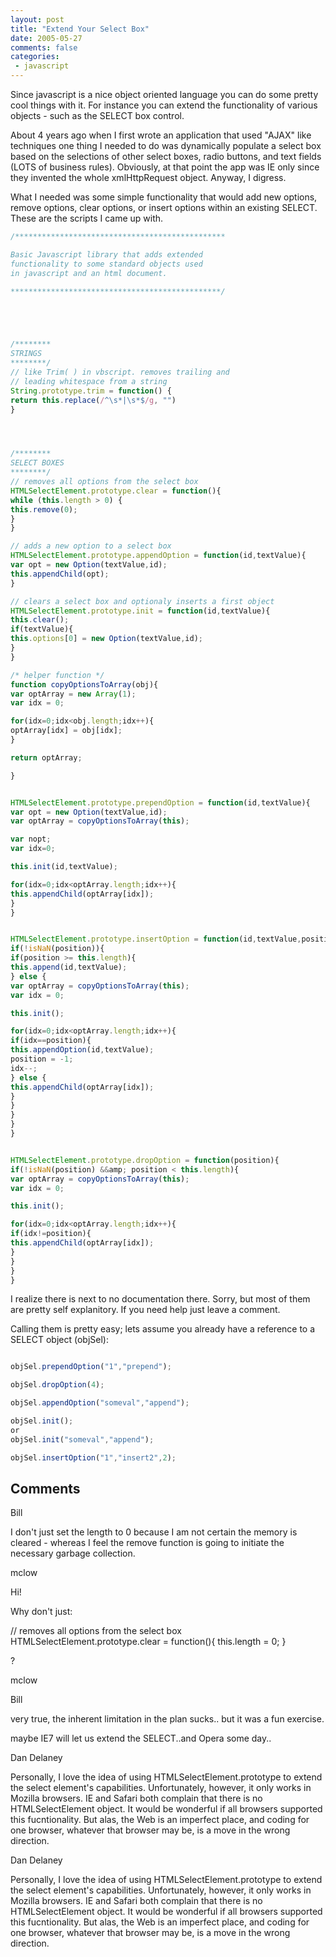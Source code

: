 ```yaml
---
layout: post
title: "Extend Your Select Box"
date: 2005-05-27
comments: false
categories:
 - javascript
---
```

Since javascript is a nice object oriented language you can do some pretty
cool things with it. For instance you can extend the functionality of various
objects - such as the SELECT box control.

About 4 years ago when I first wrote an application that used "AJAX" like
techniques one thing I needed to do was dynamically populate a select box
based on the selections of other select boxes, radio buttons, and text fields
(LOTS of business rules). Obviously, at that point the app was IE only since
they invented the whole xmlHttpRequest object. Anyway, I digress.

What I needed was some simple functionality that would add new options, remove
options, clear options, or insert options within an existing SELECT. These are
the scripts I came up with.


```js
/***********************************************

Basic Javascript library that adds extended
functionality to some standard objects used
in javascript and an html document.

***********************************************/





/********
STRINGS
********/
// like Trim( ) in vbscript. removes trailing and
// leading whitespace from a string
String.prototype.trim = function() {
return this.replace(/^\s*|\s*$/g, "")
}




/********
SELECT BOXES
********/
// removes all options from the select box
HTMLSelectElement.prototype.clear = function(){
while (this.length > 0) {
this.remove(0);
}
}

// adds a new option to a select box
HTMLSelectElement.prototype.appendOption = function(id,textValue){
var opt = new Option(textValue,id);
this.appendChild(opt);
}

// clears a select box and optionaly inserts a first object
HTMLSelectElement.prototype.init = function(id,textValue){
this.clear();
if(textValue){
this.options[0] = new Option(textValue,id);
}
}

/* helper function */
function copyOptionsToArray(obj){
var optArray = new Array(1);
var idx = 0;

for(idx=0;idx<obj.length;idx++){
optArray[idx] = obj[idx];
}

return optArray;

}


HTMLSelectElement.prototype.prependOption = function(id,textValue){
var opt = new Option(textValue,id);
var optArray = copyOptionsToArray(this);

var nopt;
var idx=0;

this.init(id,textValue);

for(idx=0;idx<optArray.length;idx++){
this.appendChild(optArray[idx]);
}
}


HTMLSelectElement.prototype.insertOption = function(id,textValue,position){
if(!isNaN(position)){
if(position >= this.length){
this.append(id,textValue);
} else {
var optArray = copyOptionsToArray(this);
var idx = 0;

this.init();

for(idx=0;idx<optArray.length;idx++){
if(idx==position){
this.appendOption(id,textValue);
position = -1;
idx--;
} else {
this.appendChild(optArray[idx]);
}
}
}
}
}


HTMLSelectElement.prototype.dropOption = function(position){
if(!isNaN(position) &&amp; position < this.length){
var optArray = copyOptionsToArray(this);
var idx = 0;

this.init();

for(idx=0;idx<optArray.length;idx++){
if(idx!=position){
this.appendChild(optArray[idx]);
}
}
}
}

```


I realize there is next to no documentation there. Sorry, but most of them are
pretty self explanitory. If you need help just leave a comment.

Calling them is pretty easy; lets assume you already have a reference to a
SELECT object (objSel):


```js

objSel.prependOption("1","prepend");

objSel.dropOption(4);

objSel.appendOption("someval","append");

objSel.init();
or
objSel.init("someval","append");

objSel.insertOption("1","insert2",2);


```


## Comments

Bill

I don't just set the length to 0 because I am not certain the memory is
cleared - whereas I feel the remove function is going to initiate the
necessary garbage collection.

mclow

Hi!

Why don't just:

// removes all options from the select box
HTMLSelectElement.prototype.clear = function(){
this.length = 0;
}

?

mclow

Bill

very true, the inherent limitation in the plan sucks.. but it was a fun
exercise.

maybe IE7 will let us extend the SELECT..and Opera some day..

Dan Delaney

Personally, I love the idea of using HTMLSelectElement.prototype to extend the
select element's capabilities. Unfortunately, however, it only works in
Mozilla browsers. IE and Safari both complain that there is no
HTMLSelectElement object. It would be wonderful if all browsers supported this
fucntionality. But alas, the Web is an imperfect place, and coding for one
browser, whatever that browser may be, is a move in the wrong direction.

Dan Delaney

Personally, I love the idea of using HTMLSelectElement.prototype to extend the
select element's capabilities. Unfortunately, however, it only works in
Mozilla browsers. IE and Safari both complain that there is no
HTMLSelectElement object. It would be wonderful if all browsers supported this
fucntionality. But alas, the Web is an imperfect place, and coding for one
browser, whatever that browser may be, is a move in the wrong direction.

